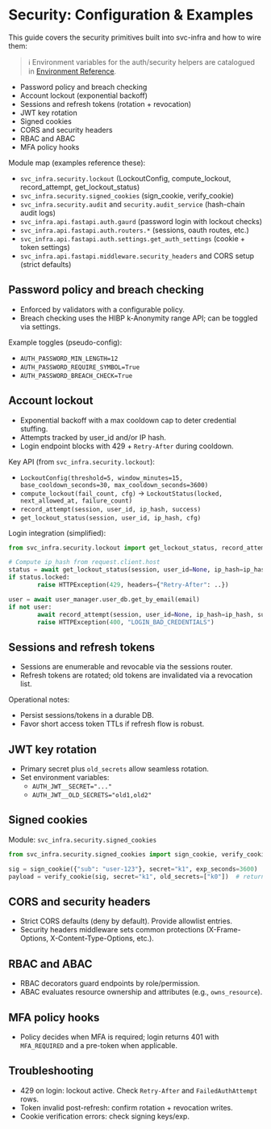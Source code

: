 # Security: Configuration & Examples

This guide covers the security primitives built into svc-infra and how to wire them:

> ℹ️ Environment variables for the auth/security helpers are catalogued in [Environment Reference](environment.md).

- Password policy and breach checking
- Account lockout (exponential backoff)
- Sessions and refresh tokens (rotation + revocation)
- JWT key rotation
- Signed cookies
- CORS and security headers
- RBAC and ABAC
- MFA policy hooks

Module map (examples reference these):
- `svc_infra.security.lockout` (LockoutConfig, compute_lockout, record_attempt, get_lockout_status)
- `svc_infra.security.signed_cookies` (sign_cookie, verify_cookie)
- `svc_infra.security.audit` and `security.audit_service` (hash-chain audit logs)
- `svc_infra.api.fastapi.auth.gaurd` (password login with lockout checks)
- `svc_infra.api.fastapi.auth.routers.*` (sessions, oauth routes, etc.)
- `svc_infra.api.fastapi.auth.settings.get_auth_settings` (cookie + token settings)
- `svc_infra.api.fastapi.middleware.security_headers` and CORS setup (strict defaults)

## Password policy and breach checking
- Enforced by validators with a configurable policy.
- Breach checking uses the HIBP k-Anonymity range API; can be toggled via settings.

Example toggles (pseudo-config):
- `AUTH_PASSWORD_MIN_LENGTH=12`
- `AUTH_PASSWORD_REQUIRE_SYMBOL=True`
- `AUTH_PASSWORD_BREACH_CHECK=True`

## Account lockout
- Exponential backoff with a max cooldown cap to deter credential stuffing.
- Attempts tracked by user_id and/or IP hash.
- Login endpoint blocks with 429 + `Retry-After` during cooldown.

Key API (from `svc_infra.security.lockout`):
- `LockoutConfig(threshold=5, window_minutes=15, base_cooldown_seconds=30, max_cooldown_seconds=3600)`
- `compute_lockout(fail_count, cfg)` → `LockoutStatus(locked, next_allowed_at, failure_count)`
- `record_attempt(session, user_id, ip_hash, success)`
- `get_lockout_status(session, user_id, ip_hash, cfg)`

Login integration (simplified):
```python
from svc_infra.security.lockout import get_lockout_status, record_attempt

# Compute ip_hash from request.client.host
status = await get_lockout_status(session, user_id=None, ip_hash=ip_hash)
if status.locked:
		raise HTTPException(429, headers={"Retry-After": ..})

user = await user_manager.user_db.get_by_email(email)
if not user:
		await record_attempt(session, user_id=None, ip_hash=ip_hash, success=False)
		raise HTTPException(400, "LOGIN_BAD_CREDENTIALS")
```

## Sessions and refresh tokens
- Sessions are enumerable and revocable via the sessions router.
- Refresh tokens are rotated; old tokens are invalidated via a revocation list.

Operational notes:
- Persist sessions/tokens in a durable DB.
- Favor short access token TTLs if refresh flow is robust.

## JWT key rotation
- Primary secret plus `old_secrets` allow seamless rotation.
- Set environment variables:
	- `AUTH_JWT__SECRET="..."`
	- `AUTH_JWT__OLD_SECRETS="old1,old2"`

## Signed cookies
Module: `svc_infra.security.signed_cookies`

```python
from svc_infra.security.signed_cookies import sign_cookie, verify_cookie

sig = sign_cookie({"sub": "user-123"}, secret="k1", exp_seconds=3600)
payload = verify_cookie(sig, secret="k1", old_secrets=["k0"])  # returns dict
```

## CORS and security headers
- Strict CORS defaults (deny by default). Provide allowlist entries.
- Security headers middleware sets common protections (X-Frame-Options, X-Content-Type-Options, etc.).

## RBAC and ABAC
- RBAC decorators guard endpoints by role/permission.
- ABAC evaluates resource ownership and attributes (e.g., `owns_resource`).

## MFA policy hooks
- Policy decides when MFA is required; login returns 401 with `MFA_REQUIRED` and a pre-token when applicable.

## Troubleshooting
- 429 on login: lockout active. Check `Retry-After` and `FailedAuthAttempt` rows.
- Token invalid post-refresh: confirm rotation + revocation writes.
- Cookie verification errors: check signing keys/exp.
